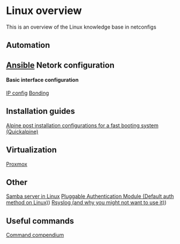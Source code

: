 # Linux overview

This is an overview of the Linux knowledge base in netconfigs

Automation
---
[Ansible](Automation/Ansible.md)
Netork configuration
---
#### Basic interface configuration
[IP config](Network%20interface%20configurations/IP%20config.md)
[Bonding](Network%20interface%20configurations/Bonding.md)


Installation guides
---
[Alpine post installation configurations for a fast booting system (Quickalpine)](Quickalpine)

Virtualization
---
[Proxmox](Proxmox/Proxmox.md)

Other
---
[Samba server in Linux](Services/Samba.md)
[Pluggable Authentication Module (Default auth method on Linux)](Default%20auth%20method%20on%20Linux))
[Rsyslog (and why you might not want to use it)](and%20why%20you%20might%20not%20want%20to%20use%20it))

Useful commands
---
[Command compendium](Command%20compendium.md)